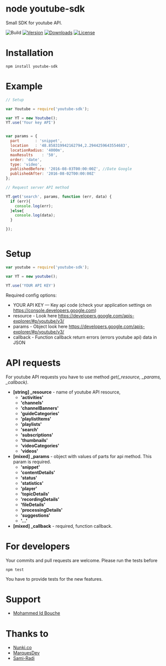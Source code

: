 node youtube-sdk
================
Small SDK for youtube API.

![Build](https://travis-ci.org/idbouche/youtube-sdk.svg?branch=master)
[![Version](https://img.shields.io/npm/v/youtube-sdk.svg)](https://www.npmjs.com/package/youtube-sdk)
[![Downloads](https://img.shields.io/npm/dt/youtube-sdk.svg)](https://www.npmjs.com/package/youtube-sdk)
[![License](https://img.shields.io/npm/l/express.svg)](https://www.npmjs.com/package/youtube-sdk)



# Installation
    npm install youtube-sdk

# Example
```js
// Setup

var Youtube = require('youtube-sdk');

var YT = new Youtube();
YT.use('Your key API')


var params = {
  part       : 'snippet',
  location   : '48.858319942162794,2.2944259643554683',
  locationRadius: '4000m',
  maxResults    : '50',
  order: 'date',
  type: 'video',
  publishedBefore: '2016-08-03T00:00:00Z', //Date Google
  publishedAfter: '2016-08-02T00:00:00Z'
};

// Request server API method

YT.get('search', params, function (err, data) {
  if (err){
    console.log(err);
  }else{
    console.log(data);
  }

});



```

# Setup
```js
var youtube = require('youtube-sdk');

var YT = new youtube();

YT.use('YOUR API KEY')

```

Required config options:
* YOUR API KEY — Key api code (check your application settings on https://console.developers.google.com)
* resource - Look here https://developers.google.com/apis-explorer/#p/youtube/v3/
* params -  Object look here https://developers.google.com/apis-explorer/#p/youtube/v3/
* callback - Function callback return errors (errors youtube api) data in JSON


# API requests
For youtube API requests you have to use method *get(_resource, _params, _callback)*.

* **[string] _resource** - name of youtube API resource,    
  - **'activities'**
  - **'channels'**
  - **'channelBanners'**
  - **'guideCategories'**
  - **'playlistItems'**
  - **'playlists'**
  - **'search'**
  - **'subscriptions'**
  - **'thumbnails'**
  - **'videoCategories'**
  - **'videos'**
* **[mixed] _params** - object with values of parts for api method. This param is required.
  - **'snippet'**
  - **'contentDetails'**
  - **'status'**
  - **'statistics'**
  - **'player'**
  - **'topicDetails'**
  - **'recordingDetails'**
  - **'fileDetails'**
  - **'processingDetails'**
  - **'suggestions'**
  - **'...'**
* **[mixed] _callback** - required, function callback.


# For developers
Your commits and pull requests are welcome. Please run the tests before

    npm test

You have to provide tests for the new features.

# Support
* [Mohammed Id Bouche](idbouche2@gmail.com)


# Thanks to
* [Nunki.co](http://nunki.co)
* [MarquesDev](https://github.com/MarquesDev)
* [Sami-Radi](https://github.com/Sami-Radi)
